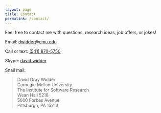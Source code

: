 ```yaml
---
layout: page
title: Contact
permalink: /contact/
---
```


Feel free to contact me with questions, research ideas, job offers, or jokes!

Email: [dwidder@cmu.edu](mailto:dwidder@cmu.edu)

Call or text: [(541) 870-5750](tel:541-870-5750)

Skype: <a href="skype:david.widder?add">david.widder</a>

Snail mail:

> David Gray Widder  
> Carnegie Mellon University  
> The Institute for Software Research  
> Wean Hall 5216  
> 5000 Forbes Avenue  
> Pittsburgh, PA 15213  
